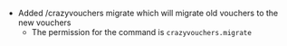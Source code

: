 - Added /crazyvouchers migrate which will migrate old vouchers to the new vouchers
  - The permission for the command is `crazyvouchers.migrate`